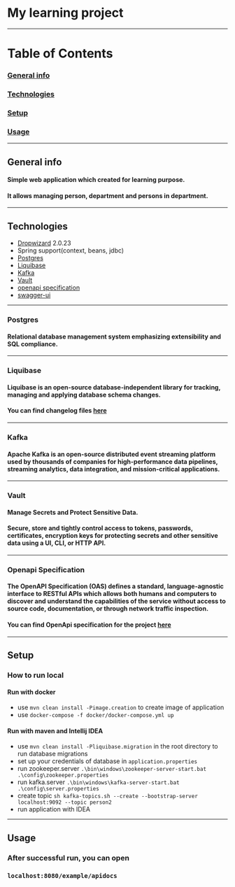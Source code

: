 # My learning project

---

# Table of Contents
###  [General info](#general-info)
###  [Technologies](#technologies)
###  [Setup](#setup)
###  [Usage](#usage)

---

## General info

#### Simple web application which created for learning purpose.
#### It allows managing person, department and persons in department.

---

## Technologies
- [Dropwizard](https://www.dropwizard.io/en/latest/manual/core.html) 2.0.23
- Spring support(context, beans, jdbc)
- [Postgres](#postgres)
- [Liquibase](#liquibase)
- [Kafka](#kafka)
- [Vault](#vault)
- [openapi specification](#Openapi-specification)
- [swagger-ui](https://github.com/swagger-api/swagger-ui)

---

### Postgres

#### Relational database management system emphasizing extensibility and SQL compliance.

---

### Liquibase
#### Liquibase  is an open-source database-independent library for tracking, managing and applying database schema changes.
#### You can find changelog files [here](https://github.com/Ilya-Ross/learning-project-dropwizard/tree/master/src/main/resources/changelog/0.0.1)

---

### Kafka
#### Apache Kafka is an open-source distributed event streaming platform used by thousands of companies for high-performance data pipelines, streaming analytics, data integration, and mission-critical applications.

---

### Vault
#### Manage Secrets and Protect Sensitive Data.
#### Secure, store and tightly control access to tokens, passwords, certificates, encryption keys for protecting secrets and other sensitive data using a UI, CLI, or HTTP API.

---

### Openapi Specification
#### The OpenAPI Specification (OAS) defines a standard, language-agnostic interface to RESTful APIs which allows both humans and computers to discover and understand the capabilities of the service without access to source code, documentation, or through network traffic inspection.

#### You can find OpenApi specification for the project [here](https://github.com/Ilya-Ross/learning-project-dropwizard/blob/master/src/main/resources/apidocs/openapi.yaml)

---

## Setup

### How to run local

#### Run with docker

- use `mvn clean install -Pimage.creation` to create image of application
- use `docker-compose -f docker/docker-compose.yml up`

#### Run with maven and Intellij IDEA

- use `mvn clean install -Pliquibase.migration` in the root directory to run database migrations
- set up your credentials of database in `application.properties`
- run zookeeper.server `.\bin\windows\zookeeper-server-start.bat .\config\zookeeper.properties`
- run kafka.server `.\bin\windows\kafka-server-start.bat .\config\server.properties`
- create topic `sh kafka-topics.sh --create --bootstrap-server localhost:9092 --topic person2`
- run application with IDEA

---

## Usage

### After successful run, you can open
### `localhost:8080/example/apidocs`
